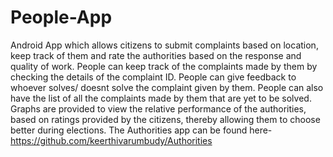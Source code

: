 # People-App
Android App which allows citizens to submit complaints based on location, keep track of them and rate the authorities based on the response and quality of work.
People can keep track of the complaints made by them by checking the details of the complaint ID.
People can give feedback to whoever solves/ doesnt solve the complaint given by them.
People can also have the list of all the complaints made by them that are yet to be solved.
Graphs are provided to view the relative performance of the authorities, based on ratings provided by the citizens, thereby 
allowing them to choose better during elections.
The Authorities app can be found here- https://github.com/keerthivarumbudy/Authorities
